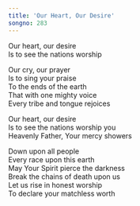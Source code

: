 ```yaml
---  
title: 'Our Heart, Our Desire'  
songno: 283  
---  
```

Our heart, our desire  
Is to see the nations worship  
  
Our cry, our prayer  
Is to sing your praise  
To the ends of the earth  
That with one mighty voice  
Every tribe and tongue rejoices  
  
Our heart, our desire  
Is to see the nations worship you  
Heavenly Father, Your mercy showers  
  
Down upon all people  
Every race upon this earth  
May Your Spirit pierce the darkness  
Break the chains of death upon us  
Let us rise in honest worship  
To declare your matchless worth  
